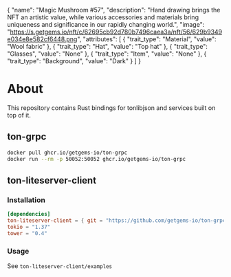 {
  "name": "Magic Mushroom #57",
  "description": "Hand drawing brings the NFT an artistic value, while various accessories and materials bring uniqueness and significance in our rapidly changing world.",
  "image": "https://s.getgems.io/nft/c/62695cb92d780b7496caea3a/nft/56/629b9349e034e8e582cf6448.png",
  "attributes": [
    {
      "trait_type": "Material",
      "value": "Wool fabric"
    },
    {
      "trait_type": "Hat",
      "value": "Top hat"
    },
    {
      "trait_type": "Glasses",
      "value": "None"
    },
    {
      "trait_type": "Item",
      "value": "None"
    },
    {
      "trait_type": "Background",
      "value": "Dark"
    }
  ]
}

# About

This repository contains Rust bindings for tonlibjson and services built on top of it.

## ton-grpc

```bash
docker pull ghcr.io/getgems-io/ton-grpc
docker run --rm -p 50052:50052 ghcr.io/getgems-io/ton-grpc
```

## ton-liteserver-client
### Installation
```toml
[dependencies]
ton-liteserver-client = { git = "https://github.com/getgems-io/ton-grpc.git" }
tokio = "1.37"
tower = "0.4"
```

### Usage
See `ton-liteserver-client/examples`